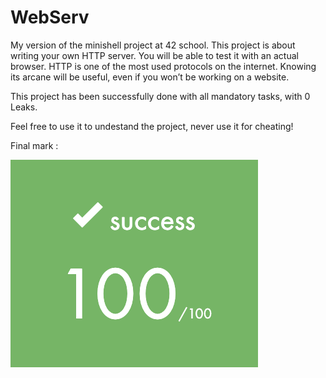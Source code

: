 # WebServ

My version of the minishell project at 42 school.
This project is about writing your own HTTP server.
You will be able to test it with an actual browser.
HTTP is one of the most used protocols on the internet.
Knowing its arcane will be useful, even if you won’t be working on a website.

This project has been successfully done with all mandatory tasks, with 0 Leaks.

Feel free to use it to undestand the project, never use it for cheating!

Final mark :

![alt text](https://github.com/EniddeallA/WebServ/blob/master/success.png)